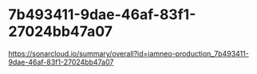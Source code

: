 # 7b493411-9dae-46af-83f1-27024bb47a07
https://sonarcloud.io/summary/overall?id=iamneo-production_7b493411-9dae-46af-83f1-27024bb47a07
